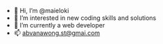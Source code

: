 - 👋 Hi, I’m @maieloki
- 👀 I’m interested in new coding skills and solutions
- 🌱 I’m currently a web developer
- 📫 abvanawong.st@gmai.com

<!---
maieloki/maieloki is a ✨ special ✨ repository because its `README.md` (this file) appears on your GitHub profile.
You can click the Preview link to take a look at your changes.
--->
